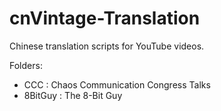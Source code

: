 # cnVintage-Translation
Chinese translation scripts for YouTube videos.

Folders:
- CCC : Chaos Communication Congress Talks
- 8BitGuy : The 8-Bit Guy
